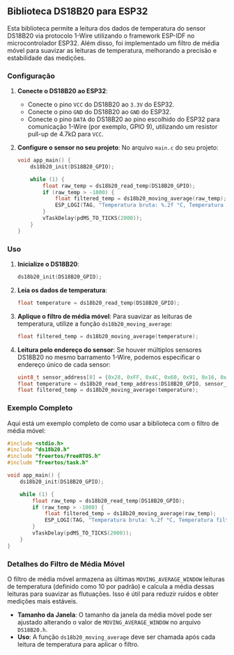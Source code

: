 ## Biblioteca DS18B20 para ESP32

Esta biblioteca permite a leitura dos dados de temperatura do sensor DS18B20 via protocolo 1-Wire utilizando o framework ESP-IDF no microcontrolador ESP32. Além disso, foi implementado um filtro de média móvel para suavizar as leituras de temperatura, melhorando a precisão e estabilidade das medições.

### Configuração

1. **Conecte o DS18B20 ao ESP32**:
   - Conecte o pino `VCC` do DS18B20 ao `3.3V` do ESP32.
   - Conecte o pino `GND` do DS18B20 ao `GND` do ESP32.
   - Conecte o pino `DATA` do DS18B20 ao pino escolhido do ESP32 para comunicação 1-Wire (por exemplo, GPIO 9), utilizando um resistor pull-up de 4.7kΩ para `VCC`.

2. **Configure o sensor no seu projeto**:
   No arquivo `main.c` do seu projeto:

   ```c
   void app_main() {
       ds18b20_init(DS18B20_GPIO);

       while (1) {
           float raw_temp = ds18b20_read_temp(DS18B20_GPIO);
           if (raw_temp > -1000) {
               float filtered_temp = ds18b20_moving_average(raw_temp);
               ESP_LOGI(TAG, "Temperatura bruta: %.2f °C, Temperatura filtrada: %.2f °C", raw_temp, filtered_temp);
           }
           vTaskDelay(pdMS_TO_TICKS(2000));
       }
   }
   ```

### Uso

1. **Inicialize o DS18B20**:

   ```c
   ds18b20_init(DS18B20_GPIO);
   ```

2. **Leia os dados de temperatura**:

   ```c
   float temperature = ds18b20_read_temp(DS18B20_GPIO);
   ```

3. **Aplique o filtro de média móvel**:
   Para suavizar as leituras de temperatura, utilize a função `ds18b20_moving_average`:

   ```c
   float filtered_temp = ds18b20_moving_average(temperature);
   ```

4. **Leitura pelo endereço do sensor**:
   Se houver múltiplos sensores DS18B20 no mesmo barramento 1-Wire, podemos especificar o endereço único de cada sensor:

   ```c
   uint8_t sensor_address[8] = {0x28, 0xFF, 0x4C, 0x60, 0x91, 0x16, 0x04, 0x3F};
   float temperature = ds18b20_read_temp_address(DS18B20_GPIO, sensor_address);
   float filtered_temp = ds18b20_moving_average(temperature);
   ```

### Exemplo Completo

Aqui está um exemplo completo de como usar a biblioteca com o filtro de média móvel:

```c
#include <stdio.h>
#include "ds18b20.h"
#include "freertos/FreeRTOS.h"
#include "freertos/task.h"

void app_main() {
    ds18b20_init(DS18B20_GPIO);

    while (1) {
        float raw_temp = ds18b20_read_temp(DS18B20_GPIO);
        if (raw_temp > -1000) {
            float filtered_temp = ds18b20_moving_average(raw_temp);
            ESP_LOGI(TAG, "Temperatura bruta: %.2f °C, Temperatura filtrada: %.2f °C", raw_temp, filtered_temp);
        }
        vTaskDelay(pdMS_TO_TICKS(2000));
    }
}
```

### Detalhes do Filtro de Média Móvel

O filtro de média móvel armazena as últimas `MOVING_AVERAGE_WINDOW` leituras de temperatura (definido como 10 por padrão) e calcula a média dessas leituras para suavizar as flutuações. Isso é útil para reduzir ruídos e obter medições mais estáveis.

- **Tamanho da Janela**: O tamanho da janela da média móvel pode ser ajustado alterando o valor de `MOVING_AVERAGE_WINDOW` no arquivo `DS18B20.h`.
- **Uso**: A função `ds18b20_moving_average` deve ser chamada após cada leitura de temperatura para aplicar o filtro.
